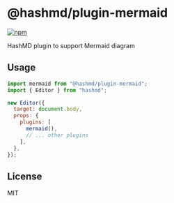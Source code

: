 # @hashmd/plugin-mermaid

[![npm](https://img.shields.io/npm/v/@hashmd/plugin-mermaid.svg)](https://npm.im/@hashmd/plugin-mermaid)

HashMD plugin to support Mermaid diagram

## Usage

```js
import mermaid from "@hashmd/plugin-mermaid";
import { Editor } from "hashmd";

new Editor({
  target: document.body,
  props: {
    plugins: [
      mermaid(),
      // ... other plugins
    ],
  },
});
```

## License

MIT
